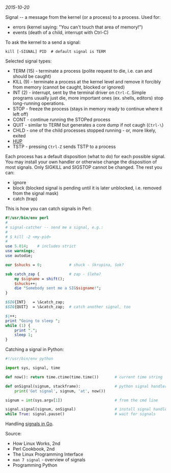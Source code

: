 *2015-10-20*

Signal -- a message from the kernel (or a process) to a process. Used for:

* errors (kernel saying: "You can't touch that area of memory!")
* events (death of a child, interrupt with Ctrl-C)

To ask the kernel to a send a signal:

``` shell
kill [-SIGNAL] PID  # default signal is TERM
```

Selected signal types:

* TERM (15) - terminate a process (polite request to die, i.e. can and should be caught)
* KILL (9) - terminate a process at the kernel level and remove it forcibly from memory (cannot be caught, blocked or ignored)
* INT (2) - interrupt, sent by the terminal driver on `Ctrl-C`. Simple programs usually just die, more important ones (ex. shells, editors) stop long-running operations.
* STOP - freeze the process (stays in memory ready to continue where it left
    off)
* CONT - continue running the STOPed process
* QUIT - similar to TERM but generates a core dump if not caugh (`Ctrl-\`)
* CHLD - one of the child processes stopped running - or, more likely, exited
* [HUP](http://world.std.com/~swmcd/steven/tech/daemon.html)
* TSTP - pressing `Ctrl-Z` sends TSTP to a process

Each process has a default disposition (what to do) for each possible signal. You may install your own handler or otherwise change the disposition of most signals. Only SIGKILL and SIGSTOP cannot be changed. The rest you can:

* ignore
* block (blocked signal is pending until it is later unblocked, i.e. removed from the signal mask)
* catch (trap)

This is how you can catch signals in Perl:

``` perl
#!/usr/bin/env perl
#
# signal-catcher -- send me a signal, e.g.:
#
# $ kill -2 <my-pid>
#
use 5.014;    # includes strict
use warnings;
use autodie;

our $shucks = 0;            # shuck - škrupina, šok?

sub catch_zap {             # zap - šleha?
    my $signame = shift();
    $shucks++;
    die "Somebody sent me a SIG$signame!";
}

$SIG{INT}   = \&catch_zap;
$SIG{QUIT}  = \&catch_zap;  # catch another signal, too

$|++;
print "Going to sleep ";
while (1) {
    print ".";
    sleep 1;
}
```

Catching a signal in Python:

``` python
#!/usr/bin/env python

import sys, signal, time

def now(): return time.ctime(time.time())       # current time string

def onSignal(signum, stackframe):               # python signal handler
    print('Got signal', signum, 'at', now())

signum = int(sys.argv[1])                       # from the cmd line

signal.signal(signum, onSignal)                 # install signal handler
while True: signal.pause()                      # wait for signals
```

Handling [signals in Go](https://gobyexample.com/signals).

Source:

* How Linux Works, 2nd
* Perl Cookbook, 2nd
* The Linux Programming Interface
* `man 7 signal` - overview of signals
* Programming Python
